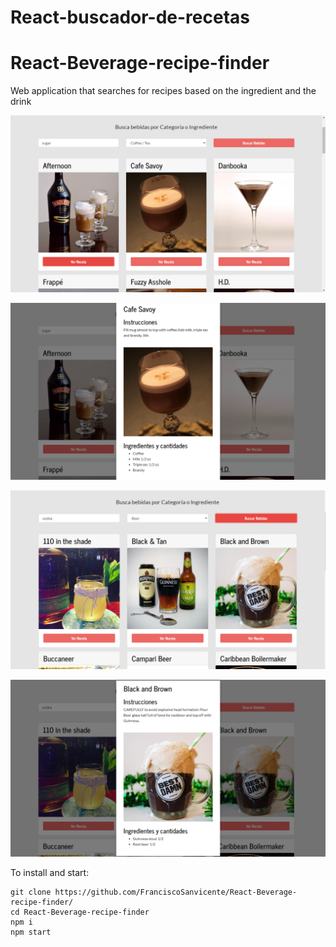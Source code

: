 # React-buscador-de-recetas
# React-Beverage-recipe-finder
Web application that searches for recipes based on the ingredient and the drink

![](https://github.com/FranciscoSanvicente/React-Beverage-recipe-finder/blob/main/Docs/Captura.PNG)

![](https://github.com/FranciscoSanvicente/React-Beverage-recipe-finder/blob/main/Docs/Captura2.PNG)

![](https://github.com/FranciscoSanvicente/React-Beverage-recipe-finder/blob/main/Docs/Captura3.PNG)

![](https://github.com/FranciscoSanvicente/React-Beverage-recipe-finder/blob/main/Docs/Captura4.PNG)


To install and start:
```
git clone https://github.com/FranciscoSanvicente/React-Beverage-recipe-finder/
cd React-Beverage-recipe-finder
npm i
npm start
```

